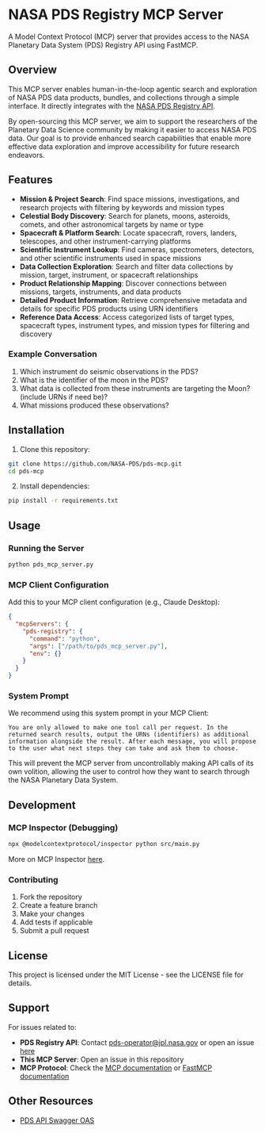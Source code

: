 # NASA PDS Registry MCP Server

A Model Context Protocol (MCP) server that provides access to the NASA Planetary Data System (PDS) Registry API using FastMCP.

## Overview

This MCP server enables human-in-the-loop agentic search and exploration of NASA PDS data products, bundles, and collections through a simple interface. It directly integrates with the [NASA PDS Registry API](https://nasa-pds.github.io/pds-api/).

By open-sourcing this MCP server, we aim to support the researchers of the Planetary Data Science community by making it easier to access NASA PDS data. Our goal is to provide enhanced search capabilities that enable more effective data exploration and improve accessibility for future research endeavors.

## Features

- **Mission & Project Search**: Find space missions, investigations, and research projects with filtering by keywords and mission types
- **Celestial Body Discovery**: Search for planets, moons, asteroids, comets, and other astronomical targets by name or type
- **Spacecraft & Platform Search**: Locate spacecraft, rovers, landers, telescopes, and other instrument-carrying platforms
- **Scientific Instrument Lookup**: Find cameras, spectrometers, detectors, and other scientific instruments used in space missions
- **Data Collection Exploration**: Search and filter data collections by mission, target, instrument, or spacecraft relationships
- **Product Relationship Mapping**: Discover connections between missions, targets, instruments, and data products
- **Detailed Product Information**: Retrieve comprehensive metadata and details for specific PDS products using URN identifiers
- **Reference Data Access**: Access categorized lists of target types, spacecraft types, instrument types, and mission types for filtering and discovery

### Example Conversation

1. Which instrument do seismic observations in the PDS?
2. What is the identifier of the moon in the PDS?
3. What data is collected from these instruments are targeting the Moon? (include URNs if need be)?
4. What missions produced these observations?

## Installation

1. Clone this repository:

```bash
git clone https://github.com/NASA-PDS/pds-mcp.git
cd pds-mcp
```

2. Install dependencies:

```bash
pip install -r requirements.txt
```

## Usage

### Running the Server

```bash
python pds_mcp_server.py
```

### MCP Client Configuration

Add this to your MCP client configuration (e.g., Claude Desktop):

```json
{
  "mcpServers": {
    "pds-registry": {
      "command": "python",
      "args": ["/path/to/pds_mcp_server.py"],
      "env": {}
    }
  }
}
```

### System Prompt

We recommend using this system prompt in your MCP Client:

```
You are only allowed to make one tool call per request. In the returned search results, output the URNs (identifiers) as additional information alongside the result. After each message, you will propose to the user what next steps they can take and ask them to choose.
```

This will prevent the MCP server from uncontrollably making API calls of its own volition, allowing the user to control how they want to search through the NASA Planetary Data System.

## Development

### MCP Inspector (Debugging)

```bash
npx @modelcontextprotocol/inspector python src/main.py
```

More on MCP Inspector [here](https://modelcontextprotocol.io/legacy/tools/inspector).

### Contributing

1. Fork the repository
2. Create a feature branch
3. Make your changes
4. Add tests if applicable
5. Submit a pull request

## License

This project is licensed under the MIT License - see the LICENSE file for details.

## Support

For issues related to:

- **PDS Registry API**: Contact pds-operator@jpl.nasa.gov or open an issue [here](https://github.com/NASA-PDS/pds-api)
- **This MCP Server**: Open an issue in this repository
- **MCP Protocol**: Check the [MCP documentation](https://modelcontextprotocol.io/) or [FastMCP documentation](https://gofastmcp.com/getting-started/welcome)

## Other Resources

- [PDS API Swagger OAS](https://pds.mcp.nasa.gov/api/search/1/swagger-ui/index.html)

